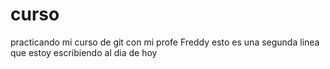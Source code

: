# curso
practicando mi curso de git con mi profe Freddy
esto es una segunda linea que estoy escribiendo al dia de hoy
